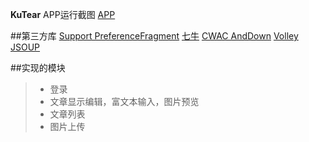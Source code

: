 **KuTear**
APP运行截图
[APP](APP.gif)


##第三方库
[Support PreferenceFragment](https://github.com/Machinarius/PreferenceFragment-Compat)
[七牛](http://www.qiniu.com/)
[CWAC AndDown](https://github.com/commonsguy/cwac-anddown)
[Volley]()
[JSOUP]()

##实现的模块

> * 登录
> * 文章显示编辑，富文本输入，图片预览
> * 文章列表
> * 图片上传

